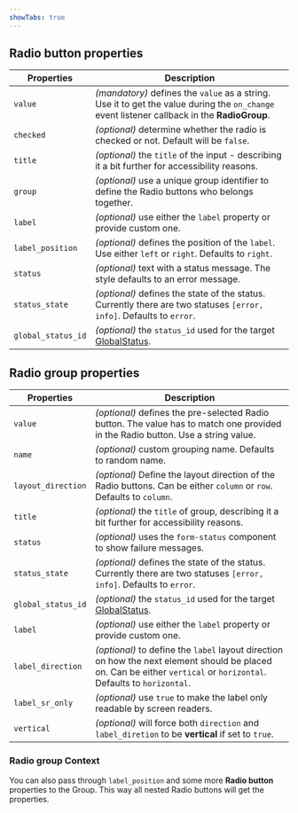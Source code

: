 ```yaml
---
showTabs: true
---
```


## Radio button properties

| Properties         | Description                                                                                                                                  |
| ------------------ | -------------------------------------------------------------------------------------------------------------------------------------------- |
| `value`            | _(mandatory)_ defines the `value` as a string. Use it to get the value during the `on_change` event listener callback in the **RadioGroup**. |
| `checked`          | _(optional)_ determine whether the radio is checked or not. Default will be `false`.                                                         |
| `title`            | _(optional)_ the `title` of the input - describing it a bit further for accessibility reasons.                                               |
| `group`            | _(optional)_ use a unique group identifier to define the Radio buttons who belongs together.                                                 |
| `label`            | _(optional)_ use either the `label` property or provide custom one.                                                                          |
| `label_position`   | _(optional)_ defines the position of the `label`. Use either `left` or `right`. Defaults to `right`.                                         |
| `status`           | _(optional)_ text with a status message. The style defaults to an error message.                                                             |
| `status_state`     | _(optional)_ defines the state of the status. Currently there are two statuses `[error, info]`. Defaults to `error`.                         |
| `global_status_id` | _(optional)_ the `status_id` used for the target [GlobalStatus](/uilib/components/global-status).                                            |

## Radio group properties

| Properties         | Description                                                                                                                                                          |
| ------------------ | -------------------------------------------------------------------------------------------------------------------------------------------------------------------- |
| `value`            | _(optional)_ defines the pre-selected Radio button. The value has to match one provided in the Radio button. Use a string value.                                     |
| `name`             | _(optional)_ custom grouping name. Defaults to random name.                                                                                                          |
| `layout_direction` | _(optional)_ Define the layout direction of the Radio buttons. Can be either `column` or `row`. Defaults to `column`.                                                |
| `title`            | _(optional)_ the `title` of group, describing it a bit further for accessibility reasons.                                                                            |
| `status`           | _(optional)_ uses the `form-status` component to show failure messages.                                                                                              |
| `status_state`     | _(optional)_ defines the state of the status. Currently there are two statuses `[error, info]`. Defaults to `error`.                                                 |
| `global_status_id` | _(optional)_ the `status_id` used for the target [GlobalStatus](/uilib/components/global-status).                                                                    |
| `label`            | _(optional)_ use either the `label` property or provide custom one.                                                                                                  |
| `label_direction`  | _(optional)_ to define the `label` layout direction on how the next element should be placed on. Can be either `vertical` or `horizontal`. Defaults to `horizontal`. |
| `label_sr_only`    | _(optional)_ use `true` to make the label only readable by screen readers.                                                                                           |
| `vertical`         | _(optional)_ will force both `direction` and `label_diretion` to be **vertical** if set to `true`.                                                                   |

### Radio group Context

You can also pass through `label_position` and some more **Radio button** properties to the Group. This way all nested Radio buttons will get the properties.
